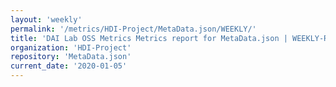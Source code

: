 ```yaml
---
layout: 'weekly'
permalink: '/metrics/HDI-Project/MetaData.json/WEEKLY/'
title: 'DAI Lab OSS Metrics Metrics report for MetaData.json | WEEKLY-REPORT-2020-01-05'
organization: 'HDI-Project'
repository: 'MetaData.json'
current_date: '2020-01-05'
---
```

